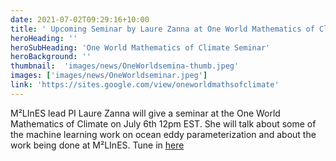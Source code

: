 ```yaml
---
date: 2021-07-02T09:29:16+10:00
title: ' Upcoming Seminar by Laure Zanna at One World Mathematics of Climate - 7/6 '
heroHeading: ''
heroSubHeading: 'One World Mathematics of Climate Seminar'
heroBackground: ''
thumbnail:  'images/news/OneWorldsemina-thumb.jpeg'
images: ['images/news/OneWorldseminar.jpeg']
link: 'https://sites.google.com/view/oneworldmathsofclimate' 
---
```


M²LInES lead PI Laure Zanna will give a seminar at the One World Mathematics of Climate on July 6th 12pm EST. 
She will talk about some of the machine learning work on ocean eddy parameterization and about the work being done at M²LInES.
Tune in [here](https://sites.google.com/view/oneworldmathsofclimate)